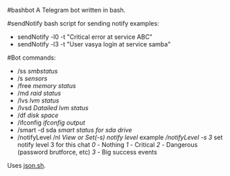 #bashbot
A Telegram bot written in bash.

#sendNotify
bash script for sending notify
examples:
- sendNotify -l0 -t "Critical error at service ABC"
- sendNotify -l3 -t "User vasya login at service samba"

#Bot commands:
- /ss *smbstatus*
- /s *sensors*
- /free *memory status*
- /md *raid status*
- /lvs *lvm status*
- /lvsd *Datailed lvm status*
- /df *disk space*
- /ifconfig *ifconfig output*
- /smart -d sda *smart status for sda drive*
- /notifyLevel /nl *View or Set(-s) notify level*
  example */notifyLevel -s 3* set notify level 3 for this chat
  *0* - Nothing
  *1* - Critical
  *2* - Dangerous (password brutforce, etc)
  *3* - Big success events

Uses [json.sh](https://github.com/dominictarr/JSON.sh).
